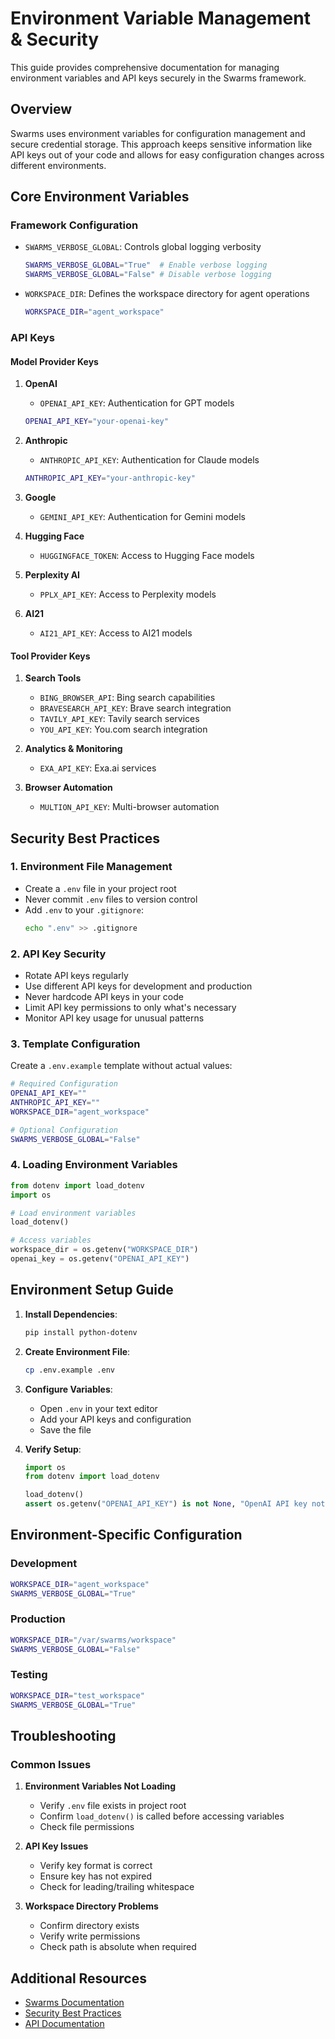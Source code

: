 # Environment Variable Management & Security

This guide provides comprehensive documentation for managing environment variables and API keys securely in the Swarms framework.

## Overview

Swarms uses environment variables for configuration management and secure credential storage. This approach keeps sensitive information like API keys out of your code and allows for easy configuration changes across different environments.

## Core Environment Variables

### Framework Configuration

- `SWARMS_VERBOSE_GLOBAL`: Controls global logging verbosity
  ```bash
  SWARMS_VERBOSE_GLOBAL="True"  # Enable verbose logging
  SWARMS_VERBOSE_GLOBAL="False" # Disable verbose logging
  ```

- `WORKSPACE_DIR`: Defines the workspace directory for agent operations
  ```bash
  WORKSPACE_DIR="agent_workspace"
  ```

### API Keys

#### Model Provider Keys

1. **OpenAI**
   - `OPENAI_API_KEY`: Authentication for GPT models
   ```bash
   OPENAI_API_KEY="your-openai-key"
   ```

2. **Anthropic**
   - `ANTHROPIC_API_KEY`: Authentication for Claude models
   ```bash
   ANTHROPIC_API_KEY="your-anthropic-key"
   ```

3. **Google**
   - `GEMINI_API_KEY`: Authentication for Gemini models

4. **Hugging Face**
   - `HUGGINGFACE_TOKEN`: Access to Hugging Face models

5. **Perplexity AI**
   - `PPLX_API_KEY`: Access to Perplexity models

6. **AI21**
   - `AI21_API_KEY`: Access to AI21 models

#### Tool Provider Keys

1. **Search Tools**
   - `BING_BROWSER_API`: Bing search capabilities
   - `BRAVESEARCH_API_KEY`: Brave search integration
   - `TAVILY_API_KEY`: Tavily search services
   - `YOU_API_KEY`: You.com search integration

2. **Analytics & Monitoring**
   - `EXA_API_KEY`: Exa.ai services

3. **Browser Automation**
   - `MULTION_API_KEY`: Multi-browser automation

   
## Security Best Practices

### 1. Environment File Management

- Create a `.env` file in your project root
- Never commit `.env` files to version control
- Add `.env` to your `.gitignore`:
  ```bash
  echo ".env" >> .gitignore
  ```

### 2. API Key Security

- Rotate API keys regularly
- Use different API keys for development and production
- Never hardcode API keys in your code
- Limit API key permissions to only what's necessary
- Monitor API key usage for unusual patterns

### 3. Template Configuration

Create a `.env.example` template without actual values:

```bash
# Required Configuration
OPENAI_API_KEY=""
ANTHROPIC_API_KEY=""
WORKSPACE_DIR="agent_workspace"

# Optional Configuration
SWARMS_VERBOSE_GLOBAL="False"
```

### 4. Loading Environment Variables

```python
from dotenv import load_dotenv
import os

# Load environment variables
load_dotenv()

# Access variables
workspace_dir = os.getenv("WORKSPACE_DIR")
openai_key = os.getenv("OPENAI_API_KEY")
```

## Environment Setup Guide

1. **Install Dependencies**:
   ```bash
   pip install python-dotenv
   ```

2. **Create Environment File**:
   ```bash
   cp .env.example .env
   ```

3. **Configure Variables**:
   - Open `.env` in your text editor
   - Add your API keys and configuration
   - Save the file

4. **Verify Setup**:
   ```python
   import os
   from dotenv import load_dotenv

   load_dotenv()
   assert os.getenv("OPENAI_API_KEY") is not None, "OpenAI API key not found"
   ```

## Environment-Specific Configuration

### Development

```bash
WORKSPACE_DIR="agent_workspace"
SWARMS_VERBOSE_GLOBAL="True"
```

### Production

```bash
WORKSPACE_DIR="/var/swarms/workspace"
SWARMS_VERBOSE_GLOBAL="False"
```

### Testing

```bash
WORKSPACE_DIR="test_workspace"
SWARMS_VERBOSE_GLOBAL="True"
```

## Troubleshooting

### Common Issues

1. **Environment Variables Not Loading**
   - Verify `.env` file exists in project root
   - Confirm `load_dotenv()` is called before accessing variables
   - Check file permissions

2. **API Key Issues**
   - Verify key format is correct
   - Ensure key has not expired
   - Check for leading/trailing whitespace

3. **Workspace Directory Problems**
   - Confirm directory exists
   - Verify write permissions
   - Check path is absolute when required

## Additional Resources

- [Swarms Documentation](https://docs.swarms.world)
- [Security Best Practices](https://swarms.world/security)
- [API Documentation](https://swarms.world/docs/api)

